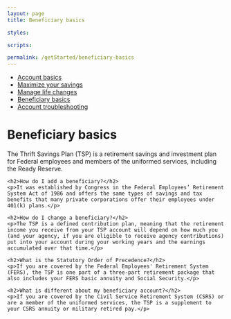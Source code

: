 ```yaml
---
layout: page
title: Beneficiary basics

styles:

scripts:

permalink: /getStarted/beneficiary-basics
---
```

<aside class="usa-width-one-fourth usa-layout-docs-sidenav">
  <ul class="usa-sidenav-list">
    <li>
      <a href="javascript:void(0);">Account basics</a>
    </li>
    <li>
      <a href="index.html">Maximize your savings</a>
    </li>
    <li>
      <a href="javascript:void(0);">Manage life changes</a>
    </li>
    <li>
      <a class="usa-current" href="javascript:void(0);">Beneficiary basics</a>
    </li>
    <li>
      <a href="javascript:void(0);">Account troubleshooting</a>
    </li>
  </ul>
</aside>
<main class="usa-grid usa-section usa-content usa-layout-docs" id="main-content">
    <div class="usa-width-three-fourths usa-layout-docs-main_content">
    <h1>Beneficiary basics</h1>
    <p>The Thrift Savings Plan (TSP) is a retirement savings and investment plan for Federal employees and members of the uniformed services, including the Ready Reserve.</p>

    <h2>How do I add a beneficiary?</h2>
    <p>It was established by Congress in the Federal Employees’ Retirement System Act of 1986 and offers the same types of savings and tax benefits that many private corporations offer their employees under 401(k) plans.</p>

    <h2>How do I change a beneficiary?</h2>
    <p>The TSP is a defined contribution plan, meaning that the retirement income you receive from your TSP account will depend on how much you (and your agency, if you are eligible to receive agency contributions) put into your account during your working years and the earnings accumulated over that time.</p>

    <h2>What is the Statutory Order of Precedence?</h2>
    <p>If you are covered by the Federal Employees' Retirement System (FERS), the TSP is one part of a three-part retirement package that also includes your FERS basic annuity and Social Security.</p>

    <h2>What is different about my beneficiary account?</h2>
    <p>If you are covered by the Civil Service Retirement System (CSRS) or are a member of the uniformed services, the TSP is a supplement to your CSRS annuity or military retired pay.</p>
  </div>
  </main>
<!-- CONTENT END -->
